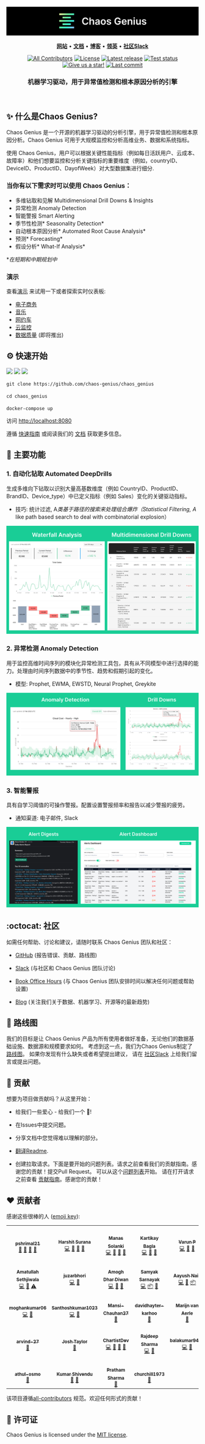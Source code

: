 ![CG Header](https://raw.githubusercontent.com/chaos-genius/.github/main/images/CG-banner.png)

<p align="center">
    <a href="https://www.chaosgenius.io/"><b>网站</b></a> •
    <a href="https://docs.chaosgenius.io"><b>文档</b></a> •
    <a href="https://www.chaosgenius.io/blog/"><b>博客</b></a> •
    <a href="https://www.linkedin.com/company/chaosgenius/"><b>领英</b></a> •
    <a href="https://join.slack.com/t/chaosgenius/shared_invite/zt-140042uac-rrm~xbx9o_aydi6PTmp_Mg"><b>社区Slack</b></a>
</p>

<p align="center">
<!-- ALL-CONTRIBUTORS-BADGE:START - Do not remove or modify this section -->
<a href="#contributors-"><img src="https://img.shields.io/badge/all_contributors-32-orange.svg" alt="All Contributors"></a>
<!-- ALL-CONTRIBUTORS-BADGE:END -->
<a href="https://github.com/chaos-genius/chaos_genius/blob/main/LICENSE.md"><img src="https://img.shields.io/github/license/chaos-genius/chaos_genius" alt="License"></a>
<a href="https://github.com/chaos-genius/chaos_genius/releases"><img src="https://img.shields.io/github/v/release/chaos-genius/chaos_genius" alt="Latest release"></a>
<a href="https://github.com/chaos-genius/chaos_genius/actions/workflows/python-test.yml"><img src="https://github.com/chaos-genius/chaos_genius/actions/workflows/python-test.yml/badge.svg" alt="Test status"></a>
<a href="https://github.com/chaos-genius/chaos_genius"><img src="https://img.shields.io/github/stars/chaos-genius/chaos_genius" alt="Give us a star!"></a>
<a href="https://github.com/chaos-genius/chaos_genius/tree/develop"><img src="https://img.shields.io/github/last-commit/chaos-genius/chaos_genius/develop" alt="Last commit"></a>

</p>

<h3 align="center">机器学习驱动，用于异常值检测和根本原因分析的引擎</h3>

<br/>

## ✨ 什么是Chaos Genius?


Chaos Genius 是一个开源的机器学习驱动的分析引擎，用于异常值检测和根本原因分析。Chaos Genius 可用于大规模监控和分析高维业务、数据和系统指标。

使用 Chaos Genius，用户可以根据关键性能指标（例如每日活跃用户、云成本、故障率）和他们想要监控和分析关键指标的重要维度（例如，countryID、DeviceID、ProductID、DayofWeek）对大型数据集进行细分.

<!--Chaos Genius comes with a UI that offers simple point-and-click functionality for various tasks like adding data sources, defining the key performance metrics with dimensions and setting up advaned analytics. -->


### 当你有以下需求时可以使用 Chaos Genius：
- 多维钻取和见解 Multidimensional Drill Downs & Insights
- 异常检测 Anomaly Detection
- 智能警报 Smart Alerting
- 季节性检测* Seasonality Detection*
- 自动根本原因分析* Automated Root Cause Analysis*
- 预测* Forecasting*
- 假设分析* What-If Analysis*

**在短期和中期规划中*

### 演示
查看[演示](https://demo-github.chaosgenius.io/#/0) 来试用一下或者探索实时仪表板:

- [电子商务](https://demo-github.chaosgenius.io/#/dashboard/1/deepdrills/4)
- [音乐](https://demo-github.chaosgenius.io/#/dashboard/3/deepdrills/8)
- [网约车](https://demo-github.chaosgenius.io/#/dashboard/4/deepdrills/25)
- [云监控](https://demo-github.chaosgenius.io/#/dashboard/2/deepdrills/27)
- [数据质量](#) (即将推出)

<!--[See more on our website. ](https://chaosgenius.io/)-->



<!--![A small demo of Chaos Genius](https://chaosgenius-public.s3.amazonaws.com/test-cg-1-small.gif)-->

<!-- ## Architecture

![image](/img/cg-high-level-arch.png) -->

## ⚙️ 快速开始

<a href="https://docs.chaosgenius.io/docs/setup/local-setup/"><img src=".github/images/local_button_noborder.png" width="120px" /><a/>
<a href="https://docs.chaosgenius.io/docs/setup/aws-setup/"><img src=".github/images/aws_button_noborder.png" width="120px" /><a/>
<a href="https://docs.chaosgenius.io/docs/setup/gcp-setup/"><img src=".github/images/gcp_button_noborder.png" width="120px" /><a/>

```
git clone https://github.com/chaos-genius/chaos_genius

cd chaos_genius

docker-compose up
```

访问 [http://localhost:8080](http://localhost:8080/)

遵循 [快速指南](https://docs.chaosgenius.io/docs/Quick_Start/prereqs) 或阅读我们的 [文档](https://docs.chaosgenius.io/docs/introduction) 获取更多信息。

## :dizzy: 主要功能

### 1. 自动化钻取 Automated DeepDrills 
    
生成多维向下钻取以识别大量高基数维度（例如 CountryID、ProductID、BrandID、Device_type）中已定义指标（例如 Sales）变化的关键驱动指标。
- 技巧: 统计过滤, A*类基于路径的搜索来处理组合爆炸（Statistical Filtering, A* like path based search to deal with combinatorial explosion）

![DD](https://raw.githubusercontent.com/chaos-genius/.github/main/images/DeepDrills.png)

<!-- TODO: add an image or illustration here -->

### 2. 异常检测 Anomaly Detection

用于监控高维时间序列的模块化异常检测工具包，具有从不同模型中进行选择的能力。处理由时间序列数据中的季节性、趋势和假期引起的变化。
- 模型: Prophet, EWMA, EWSTD, Neural Prophet, Greykite
    
![Anomaly](https://raw.githubusercontent.com/chaos-genius/.github/main/images/AnomalyDrillDowns.png)


<!-- TODO: add an image or illustration here -->


### 3. 智能警报

具有自学习阈值的可操作警报。配置设置警报频率和报告以减少警报的疲劳。
- 通知渠道: 电子邮件, Slack
<!-- TODO: add an image or illustration here -->
    
![Alerting](https://raw.githubusercontent.com/chaos-genius/.github/main/images/Alerting-Dark.png)

## :octocat: 社区

如需任何帮助、讨论和建议，请随时联系 Chaos Genius 团队和社区：

-   [GitHub](https://github.com/chaos-genius/.github) (报告错误、贡献、路线图)

-   [Slack](https://join.slack.com/t/chaosgenius/shared_invite/zt-140042uac-rrm~xbx9o_aydi6PTmp_Mg) (与社区和 Chaos Genius 团队讨论)

-   [Book Office Hours](https://calendly.com/chaosgenius/30min) (与 Chaos Genius 团队安排时间以解决任何问题或帮助设置)

-   [Blog](https://chaosgenius.io/blog/) (关注我们关于数据、机器学习、开源等的最新趋势)


## 🚦 路线图

我们的目标是让 Chaos Genius 产品为所有使用者做好准备，无论他们的数据基础设施、数据源和规模要求如何。 考虑到这一点，我们为Chaos Genius制定了 [路线图](https://docs.chaosgenius.io/docs/roadmap/)。 如果你发现有什么缺失或者希望提出建议， 请在 [社区Slack](https://join.slack.com/t/chaosgenius/shared_invite/zt-140042uac-rrm~xbx9o_aydi6PTmp_Mg) 上给我们留言或提出问题。



## :seedling: 贡献

想要为项目做贡献吗？从这里开始：

-   给我们一些爱心 - 给我们一个 :star2:!
    
-   在Issues中提交问题。

-   分享文档中您觉得难以理解的部分。

-   [翻译Readme](https://github.com/chaos-genius/chaos_genius/blob/main/README.md).

-   创建拉取请求。下面是要开始的问题列表。请求之前查看我们的贡献指南。感谢您的贡献！提交Pull Request。 可以从这个[问题列表](https://github.com/chaos-genius/chaos_genius/issues)开始。 请在打开请求之前查看 [贡献指南](https://github.com/chaos-genius/chaos_genius/blob/main/CONTRIBUTING.md)。感谢您的贡献！



## :heart: 贡献者

感谢这些很棒的人 ([emoji key](https://allcontributors.org/docs/en/emoji-key)):

<!-- ALL-CONTRIBUTORS-LIST:START - Do not remove or modify this section -->
<!-- prettier-ignore-start -->
<!-- markdownlint-disable -->
<table>
  <tr>
    <td align="center"><a href="https://github.com/pshrimal21"><img src="https://avatars.githubusercontent.com/u/83073282?v=4?s=100" width="100px;" alt=""/><br /><sub><b>pshrimal21</b></sub></a><br /><a href="#projectManagement-pshrimal21" title="Project Management">📆</a> <a href="https://github.com/chaos-genius/chaos_genius/commits?author=pshrimal21" title="Documentation">📖</a> <a href="#ideas-pshrimal21" title="Ideas, Planning, & Feedback">🤔</a> <a href="#design-pshrimal21" title="Design">🎨</a></td>
    <td align="center"><a href="http://harshitsurana.com"><img src="https://avatars.githubusercontent.com/u/948291?v=4?s=100" width="100px;" alt=""/><br /><sub><b>Harshit Surana</b></sub></a><br /><a href="https://github.com/chaos-genius/chaos_genius/commits?author=suranah" title="Code">💻</a> <a href="#data-suranah" title="Data">🔣</a> <a href="#research-suranah" title="Research">🔬</a> <a href="https://github.com/chaos-genius/chaos_genius/issues?q=author%3Asuranah" title="Bug reports">🐛</a></td>
    <td align="center"><a href="https://www.manassolanki.com/"><img src="https://avatars.githubusercontent.com/u/20757311?v=4?s=100" width="100px;" alt=""/><br /><sub><b>Manas Solanki</b></sub></a><br /><a href="https://github.com/chaos-genius/chaos_genius/commits?author=manassolanki" title="Code">💻</a> <a href="https://github.com/chaos-genius/chaos_genius/pulls?q=is%3Apr+reviewed-by%3Amanassolanki" title="Reviewed Pull Requests">👀</a> <a href="#tool-manassolanki" title="Tools">🔧</a> <a href="https://github.com/chaos-genius/chaos_genius/issues?q=author%3Amanassolanki" title="Bug reports">🐛</a></td>
    <td align="center"><a href="http://kartikaybagla.com"><img src="https://avatars.githubusercontent.com/u/19384906?v=4?s=100" width="100px;" alt=""/><br /><sub><b>Kartikay Bagla</b></sub></a><br /><a href="https://github.com/chaos-genius/chaos_genius/commits?author=kartikay-bagla" title="Code">💻</a> <a href="#maintenance-kartikay-bagla" title="Maintenance">🚧</a> <a href="#research-kartikay-bagla" title="Research">🔬</a></td>
    <td align="center"><a href="https://github.com/varunp2k"><img src="https://avatars.githubusercontent.com/u/46447751?v=4?s=100" width="100px;" alt=""/><br /><sub><b>Varun P</b></sub></a><br /><a href="https://github.com/chaos-genius/chaos_genius/commits?author=varunp2k" title="Code">💻</a> <a href="#maintenance-varunp2k" title="Maintenance">🚧</a> <a href="#research-varunp2k" title="Research">🔬</a></td>
    <td align="center"><a href="http://keshprad.ml"><img src="https://avatars.githubusercontent.com/u/32313895?v=4?s=100" width="100px;" alt=""/><br /><sub><b>Keshav Pradeep</b></sub></a><br /><a href="https://github.com/chaos-genius/chaos_genius/commits?author=keshprad" title="Code">💻</a> <a href="#data-keshprad" title="Data">🔣</a> <a href="https://github.com/chaos-genius/chaos_genius/commits?author=keshprad" title="Documentation">📖</a></td>
    <td align="center"><a href="https://github.com/dajkatal"><img src="https://avatars.githubusercontent.com/u/47812481?v=4?s=100" width="100px;" alt=""/><br /><sub><b>Daj Katal</b></sub></a><br /><a href="#plugin-dajkatal" title="Plugin/utility libraries">🔌</a> <a href="https://github.com/chaos-genius/chaos_genius/commits?author=dajkatal" title="Documentation">📖</a></td>
  </tr>
  <tr>
    <td align="center"><a href="https://github.com/Amatullah"><img src="https://avatars.githubusercontent.com/u/22439823?v=4?s=100" width="100px;" alt=""/><br /><sub><b>Amatullah Sethjiwala</b></sub></a><br /><a href="https://github.com/chaos-genius/chaos_genius/commits?author=Amatullah" title="Code">💻</a> <a href="#data-Amatullah" title="Data">🔣</a> <a href="https://github.com/chaos-genius/chaos_genius/commits?author=Amatullah" title="Tests">⚠️</a></td>
    <td align="center"><a href="https://github.com/juzarbhori"><img src="https://avatars.githubusercontent.com/u/49563636?v=4?s=100" width="100px;" alt=""/><br /><sub><b>juzarbhori</b></sub></a><br /><a href="https://github.com/chaos-genius/chaos_genius/commits?author=juzarbhori" title="Code">💻</a> <a href="#design-juzarbhori" title="Design">🎨</a></td>
    <td align="center"><a href="https://github.com/amoghdhardiwan"><img src="https://avatars.githubusercontent.com/u/41579921?v=4?s=100" width="100px;" alt=""/><br /><sub><b>Amogh Dhar Diwan</b></sub></a><br /><a href="https://github.com/chaos-genius/chaos_genius/commits?author=Fletchersan" title="Code">💻</a> <a href="#data-Fletchersan" title="Data">🔣</a> <a href="https://github.com/chaos-genius/chaos_genius/issues?q=author%3AFletchersan" title="Bug reports">🐛</a></td>
    <td align="center"><a href="http://samyaks.xyz"><img src="https://avatars.githubusercontent.com/u/34161949?v=4?s=100" width="100px;" alt=""/><br /><sub><b>Samyak Sarnayak</b></sub></a><br /><a href="https://github.com/chaos-genius/chaos_genius/commits?author=Samyak2" title="Code">💻</a> <a href="#platform-Samyak2" title="Packaging/porting to new platform">📦</a> <a href="https://github.com/chaos-genius/chaos_genius/issues?q=author%3ASamyak2" title="Bug reports">🐛</a></td>
    <td align="center"><a href="https://github.com/NaikAayush"><img src="https://avatars.githubusercontent.com/u/57558584?v=4?s=100" width="100px;" alt=""/><br /><sub><b>Aayush Naik</b></sub></a><br /><a href="https://github.com/chaos-genius/chaos_genius/commits?author=NaikAayush" title="Code">💻</a> <a href="https://github.com/chaos-genius/chaos_genius/issues?q=author%3ANaikAayush" title="Bug reports">🐛</a> <a href="#platform-NaikAayush" title="Packaging/porting to new platform">📦</a></td>
    <td align="center"><a href="https://github.com/kshitij123456"><img src="https://avatars.githubusercontent.com/u/42891697?v=4?s=100" width="100px;" alt=""/><br /><sub><b>Kshitij Agarwal</b></sub></a><br /><a href="https://github.com/chaos-genius/chaos_genius/commits?author=kshitij123456" title="Code">💻</a> <a href="#tool-kshitij123456" title="Tools">🔧</a> <a href="https://github.com/chaos-genius/chaos_genius/issues?q=author%3Akshitij123456" title="Bug reports">🐛</a></td>
    <td align="center"><a href="https://github.com/bhargavsk1077"><img src="https://avatars.githubusercontent.com/u/51043479?v=4?s=100" width="100px;" alt=""/><br /><sub><b>Bhargav S. Kumar</b></sub></a><br /><a href="https://github.com/chaos-genius/chaos_genius/commits?author=bhargavsk1077" title="Code">💻</a> <a href="#platform-bhargavsk1077" title="Packaging/porting to new platform">📦</a> <a href="https://github.com/chaos-genius/chaos_genius/issues?q=author%3Abhargavsk1077" title="Bug reports">🐛</a></td>
  </tr>
  <tr>
    <td align="center"><a href="https://github.com/moghankumar06"><img src="https://avatars.githubusercontent.com/u/87368217?v=4?s=100" width="100px;" alt=""/><br /><sub><b>moghankumar06</b></sub></a><br /><a href="https://github.com/chaos-genius/chaos_genius/commits?author=moghankumar06" title="Code">💻</a> <a href="#design-moghankumar06" title="Design">🎨</a></td>
    <td align="center"><a href="https://github.com/Santhoshkumar1023"><img src="https://avatars.githubusercontent.com/u/87367866?v=4?s=100" width="100px;" alt=""/><br /><sub><b>Santhoshkumar1023</b></sub></a><br /><a href="https://github.com/chaos-genius/chaos_genius/commits?author=Santhoshkumar1023" title="Code">💻</a> <a href="#design-Santhoshkumar1023" title="Design">🎨</a></td>
    <td align="center"><a href="https://github.com/Mansi-Chauhan27"><img src="https://avatars.githubusercontent.com/u/86592223?v=4?s=100" width="100px;" alt=""/><br /><sub><b>Mansi-Chauhan27</b></sub></a><br /><a href="#plugin-Mansi-Chauhan27" title="Plugin/utility libraries">🔌</a></td>
    <td align="center"><a href="https://github.com/davidhayter-karhoo"><img src="https://avatars.githubusercontent.com/u/43238713?v=4?s=100" width="100px;" alt=""/><br /><sub><b>davidhayter-karhoo</b></sub></a><br /><a href="https://github.com/chaos-genius/chaos_genius/issues?q=author%3Adavidhayter-karhoo" title="Bug reports">🐛</a></td>
    <td align="center"><a href="https://www.floryn.com"><img src="https://avatars.githubusercontent.com/u/73708?v=4?s=100" width="100px;" alt=""/><br /><sub><b>Marijn van Aerle</b></sub></a><br /><a href="https://github.com/chaos-genius/chaos_genius/issues?q=author%3Amvaerle" title="Bug reports">🐛</a></td>
    <td align="center"><a href="https://github.com/gxu-kangaroo"><img src="https://avatars.githubusercontent.com/u/84041080?v=4?s=100" width="100px;" alt=""/><br /><sub><b>gxu-kangaroo</b></sub></a><br /><a href="https://github.com/chaos-genius/chaos_genius/issues?q=author%3Agxu-kangaroo" title="Bug reports">🐛</a></td>
    <td align="center"><a href="https://github.com/RamneekKaur983"><img src="https://avatars.githubusercontent.com/u/51482282?v=4?s=100" width="100px;" alt=""/><br /><sub><b>RamneekKaur983</b></sub></a><br /><a href="https://github.com/chaos-genius/chaos_genius/commits?author=RamneekKaur983" title="Code">💻</a></td>
  </tr>
  <tr>
    <td align="center"><a href="https://github.com/arvind-27"><img src="https://avatars.githubusercontent.com/u/57091402?v=4?s=100" width="100px;" alt=""/><br /><sub><b>arvind-27</b></sub></a><br /><a href="#data-arvind-27" title="Data">🔣</a></td>
    <td align="center"><a href="https://joshtaylor.id.au"><img src="https://avatars.githubusercontent.com/u/225131?v=4?s=100" width="100px;" alt=""/><br /><sub><b>Josh Taylor</b></sub></a><br /><a href="https://github.com/chaos-genius/chaos_genius/issues?q=author%3Ajoshuataylor" title="Bug reports">🐛</a></td>
    <td align="center"><a href="https://github.com/ChartistDev"><img src="https://avatars.githubusercontent.com/u/50948001?v=4?s=100" width="100px;" alt=""/><br /><sub><b>ChartistDev</b></sub></a><br /><a href="https://github.com/chaos-genius/chaos_genius/commits?author=ChartistDev" title="Code">💻</a> <a href="#design-ChartistDev" title="Design">🎨</a> <a href="https://github.com/chaos-genius/chaos_genius/issues?q=author%3AChartistDev" title="Bug reports">🐛</a> <a href="https://github.com/chaos-genius/chaos_genius/pulls?q=is%3Apr+reviewed-by%3AChartistDev" title="Reviewed Pull Requests">👀</a></td>
    <td align="center"><a href="https://buggydebugger.com/"><img src="https://avatars.githubusercontent.com/u/7734938?v=4?s=100" width="100px;" alt=""/><br /><sub><b>Rajdeep Sharma</b></sub></a><br /><a href="https://github.com/chaos-genius/chaos_genius/commits?author=rjdp" title="Code">💻</a> <a href="https://github.com/chaos-genius/chaos_genius/pulls?q=is%3Apr+reviewed-by%3Arjdp" title="Reviewed Pull Requests">👀</a></td>
    <td align="center"><a href="https://github.com/balakumar9493"><img src="https://avatars.githubusercontent.com/u/98518511?v=4?s=100" width="100px;" alt=""/><br /><sub><b>balakumar9493</b></sub></a><br /><a href="https://github.com/chaos-genius/chaos_genius/commits?author=balakumar9493" title="Code">💻</a> <a href="#design-balakumar9493" title="Design">🎨</a></td>
    <td align="center"><a href="https://bandism.net/"><img src="https://avatars.githubusercontent.com/u/22633385?v=4?s=100" width="100px;" alt=""/><br /><sub><b>Ikko Ashimine</b></sub></a><br /><a href="https://github.com/chaos-genius/chaos_genius/commits?author=eltociear" title="Code">💻</a></td>
    <td align="center"><a href="https://github.com/rsohlot"><img src="https://avatars.githubusercontent.com/u/5600987?v=4?s=100" width="100px;" alt=""/><br /><sub><b>rohit sohlot</b></sub></a><br /><a href="https://github.com/chaos-genius/chaos_genius/commits?author=rsohlot" title="Code">💻</a></td>
  </tr>
  <tr>
    <td align="center"><a href="https://github.com/athul-osmo"><img src="https://avatars.githubusercontent.com/u/99287880?v=4?s=100" width="100px;" alt=""/><br /><sub><b>athul-osmo</b></sub></a><br /><a href="https://github.com/chaos-genius/chaos_genius/issues?q=author%3Aathul-osmo" title="Bug reports">🐛</a></td>
    <td align="center"><a href="https://blog.kshivendu.dev/"><img src="https://avatars.githubusercontent.com/u/47217984?v=4?s=100" width="100px;" alt=""/><br /><sub><b>Kumar Shivendu</b></sub></a><br /><a href="https://github.com/chaos-genius/chaos_genius/issues?q=author%3AKShivendu" title="Bug reports">🐛</a> <a href="#ideas-KShivendu" title="Ideas, Planning, & Feedback">🤔</a></td>
    <td align="center"><a href="https://pratham-sharma.com"><img src="https://avatars.githubusercontent.com/u/63733573?v=4?s=100" width="100px;" alt=""/><br /><sub><b>Pratham Sharma</b></sub></a><br /><a href="https://github.com/chaos-genius/chaos_genius/issues?q=author%3AprathamSharma25" title="Bug reports">🐛</a></td>
    <td align="center"><a href="https://github.com/churchill1973"><img src="https://avatars.githubusercontent.com/u/62685164?v=4?s=100" width="100px;" alt=""/><br /><sub><b>churchill1973</b></sub></a><br /><a href="#ideas-churchill1973" title="Ideas, Planning, & Feedback">🤔</a></td>
  </tr>
</table>

<!-- markdownlint-restore -->
<!-- prettier-ignore-end -->

<!-- ALL-CONTRIBUTORS-LIST:END -->

该项目遵循[all-contributors](https://github.com/all-contributors/all-contributors) 规范。欢迎任何形式的贡献！

## 📜 许可证

Chaos Genius is licensed under the [MIT license](https://github.com/chaos-genius/chaos_genius/blob/main/LICENSE.md).
